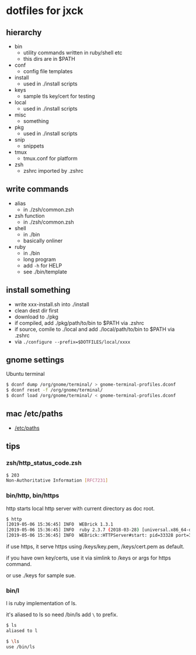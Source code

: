 # dotfiles for jxck

## hierarchy

- bin
  - utility commands written in ruby/shell etc
  - this dirs are in $PATH
- conf
  - config file templates
- install
  - used in ./install scripts
- keys
  - sample tls key/cert for testing
- local
  - used in ./install scripts
- misc
  - something
- pkg
  - used in ./install scripts
- snip
  - snippets
- tmux
  - tmux.conf for platform
- zsh
  - zshrc imported by .zshrc


## write commands

- alias
  - in ./zsh/common.zsh
- zsh function
  - in ./zsh/common.zsh
- shell
  - in ./bin
  - basically onliner
- ruby
  - in ./bin
  - long program
  - add `-h` for HELP
  - see ./bin/template


## install something

- write xxx-install.sh into ./install
- clean dest dir first
- download to ./pkg
- if compiled, add ./pkg/path/to/bin to $PATH via .zshrc
- if source, comile to ./local and add ./local/path/to/bin to $PATH via .zshrc
- via `./configure --prefix=$DOTFILES/local/xxxx`


## gnome settings

Ubuntu terminal


```sh
$ dconf dump /org/gnome/terminal/ > gnome-terminal-profiles.dconf
$ dconf reset -f /org/gnome/terminal/
$ dconf load /org/gnome/terminal/ < gnome-terminal-profiles.dconf
```


## mac /etc/paths

- [/etc/paths](./misc/mac.etc.paths)


## tips


### zsh/http_status_code.zsh


```sh
$ 203
Non-Authoritative Information [RFC7231]
```


### bin/http, bin/https

http starts local http server with current directory as doc root.


```sh
$ http
[2019-05-06 15:36:45] INFO  WEBrick 1.3.1
[2019-05-06 15:36:45] INFO  ruby 2.3.7 (2018-03-28) [universal.x86_64-darwin18]
[2019-05-06 15:36:45] INFO  WEBrick::HTTPServer#start: pid=33328 port=3000
```

if use https, it serve https using /keys/key.pem, /keys/cert.pem as default.

if you have own key/certs, use it via simlink to /keys or args for https command.

or use ./keys for sample sue.


### bin/l

l is ruby implementation of ls.

it's aliased to ls so need /bin/ls add `\` to prefix.


```sh
$ ls
aliased to l

$ \ls
use /bin/ls
```
